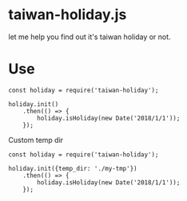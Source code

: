 # taiwan-holiday.js
let me help you find out it's taiwan holiday or not.

# Use
```
const holiday = require('taiwan-holiday');

holiday.init()
	.then(() => {
		holiday.isHoliday(new Date('2018/1/1'));
	});
```


Custom temp dir
```
const holiday = require('taiwan-holiday');

holiday.init({temp_dir: './my-tmp'})
	.then(() => {
		holiday.isHoliday(new Date('2018/1/1'));
	});
```
